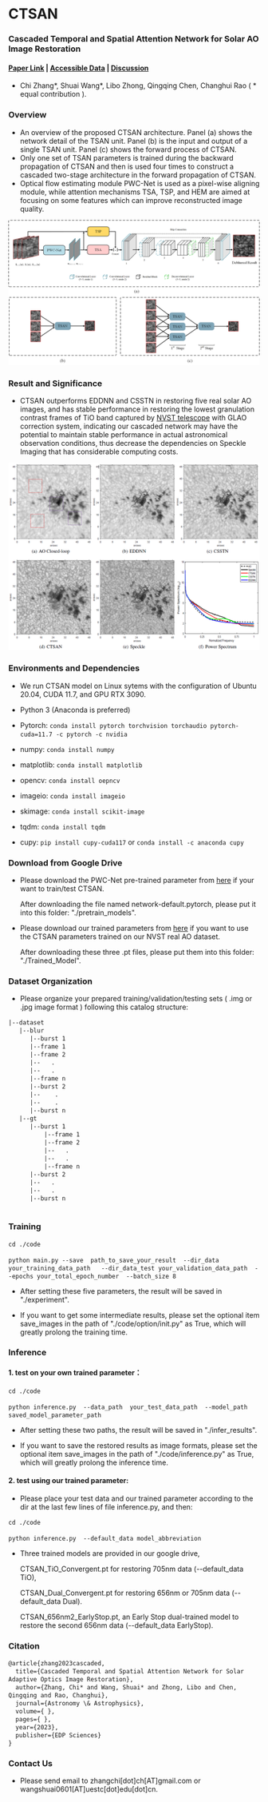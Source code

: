 # CTSAN

### Cascaded Temporal and Spatial Attention Network for Solar AO Image Restoration   

#### [Paper Link]() | [Accessible Data](https://github.com/ShuaiWangUESTC/CSSTN/tree/main/datasets/data/DeepVideoDeblurringDataset/test/data_656) | [Discussion](https://github.com/ChiZhangGit/CTSAN/issues) 

* Chi Zhang*, Shuai Wang*, Libo Zhong, Qingqing Chen, Changhui Rao ( * equal contribution ).


### Overview

* An overview of the proposed CTSAN architecture. Panel (a) shows the network detail of the TSAN unit. Panel (b) is the input and output of a
single TSAN unit. Panel (c) shows the forward process of CTSAN. 
* Only one set of TSAN parameters is trained during the backward propagation of CTSAN and then is used four times to construct a cascaded two-stage architecture in the forward propagation of CTSAN. 
* Optical flow estimating module PWC-Net is used as a pixel-wise aligning module, while attention mechanisms TSA, TSP, and HEM are aimed at focusing on some features which can improve reconstructed image quality. 


![CTSAN](./img_display/CTSAN.png)

### Result and Significance

* CTSAN outperforms EDDNN and CSSTN in restoring five real solar AO images, and has stable performance in restoring the lowest granulation contrast frames of TiO band captured by [NVST telescope](http://fso.ynao.ac.cn/index.aspx) with GLAO correction system, indicating our cascaded network may have the potential to maintain stable performance in actual astronomical observation conditions, thus decrease the dependencies on Speckle Imaging that has considerable computing costs.

![results](./img_display/result_5th.png)






### Environments and Dependencies

* We run CTSAN model on Linux sytems with the configuration of Ubuntu 20.04, CUDA 11.7, and GPU RTX 3090.  

* Python 3 (Anaconda is preferred)  

* Pytorch: ```conda install pytorch torchvision torchaudio pytorch-cuda=11.7 -c pytorch -c nvidia```	

* numpy: ```conda install numpy```  

* matplotlib: ```conda install matplotlib```

* opencv: ```conda install oepncv```

* imageio: ```conda install imageio```

* skimage: ```conda install scikit-image```

* tqdm: ```conda install tqdm```

* cupy: ```pip install cupy-cuda117``` or ```conda install -c anaconda cupy```


### Download from Google Drive

* Please download the PWC-Net pre-trained parameter from [here](https://drive.google.com/drive/folders/11Sr3S2sEzwB4XUq4-SYfTcDN06P3qu9M?usp=share_link) if your want to train/test CTSAN.  

   After downloading the file named network-default.pytorch, please put it into this folder: "./pretrain_models".  
		


* Please download our trained parameters from [here](https://drive.google.com/drive/folders/11Sr3S2sEzwB4XUq4-SYfTcDN06P3qu9M?usp=share_link)  if you want to use the CTSAN parameters trained on our NVST real AO dataset.  

   After downloading these three .pt files, please put them into this folder: "./Trained_Model".
   
   



### Dataset Organization

* Please organize your prepared training/validation/testing sets ( .img or .jpg image format ) following this catalog structure:
```
|--dataset
   |--blur
      |--burst 1
	  |--frame 1
	  |--frame 2
	  |--   .
	  |--   .
	  |--frame n
      |--burst 2
      |--    .
      |--    .
      |--burst n
   |--gt
      |--burst 1
          |--frame 1
          |--frame 2
          |--   .
          |--   .
          |--frame n
      |--burst 2
      |--   .
      |--   .
      |--burst n
		

```


### Training

```
cd ./code

python main.py --save  path_to_save_your_result  --dir_data your_training_data_path   --dir_data_test your_validation_data_path  --epochs your_total_epoch_number  --batch_size 8
``` 

* After setting these five parameters, the result will be saved in "./experiment".  

* If you want to get some intermediate results, please set the optional item save_images in the path of "./code/option/init.py" as True, which will greatly prolong the training time.


### Inference

#### 1. test on your own trained parameter：
```
cd ./code

python inference.py  --data_path  your_test_data_path  --model_path saved_model_parameter_path  
```

* After setting these two paths, the result will be saved in "./infer_results".

* If you want to save the restored results as image formats, please set the optional item save_images in the path of "./code/inference.py" as True, which will greatly prolong the inference time.



#### 2. test using our trained parameter:



* Please place your test data and our trained parameter according to the dir at the last few lines of file inference.py, and then:
```
cd ./code

python inference.py  --default_data model_abbreviation
```

* Three trained models are provided in our google drive, 

	CTSAN_TiO_Convergent.pt for restoring 705nm data (--default_data  TiO), 

	CTSAN_Dual_Convergent.pt for restoring 656nm or 705nm data (--default_data  Dual). 

	CTSAN_656nm2_EarlyStop.pt, an Early Stop dual-trained model to restore the second 656nm data (--default_data  EarlyStop).

### Citation
```
@article{zhang2023cascaded,  
  title={Cascaded Temporal and Spatial Attention Network for Solar Adaptive Optics Image Restoration},  
  author={Zhang, Chi* and Wang, Shuai* and Zhong, Libo and Chen, Qingqing and Rao, Changhui},  
  journal={Astronomy \& Astrophysics},  
  volume={ },  
  pages={ },  
  year={2023},  
  publisher={EDP Sciences}  
}
```

### Contact Us

* Please send email to zhangchi[dot]ch[AT]gmail.com or wangshuai0601[AT]uestc[dot]edu[dot]cn.
